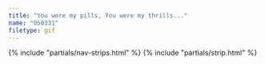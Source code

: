 ```yaml
---
title: "You were my pills, You were my thrills..."
name: "050331"
filetype: gif
---
```


{% include "partials/nav-strips.html" %}
{% include "partials/strip.html" %}